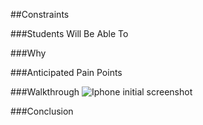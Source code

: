 ##Constraints


###Students Will Be Able To


###Why


###Anticipated Pain Points


###Walkthrough
![Iphone initial screenshot](https://github.com/upperlinecode/intro-to-swift/blob/master/day-4/ConstraintsIntroduction/images/ipad-1.png?raw=true)


###Conclusion


